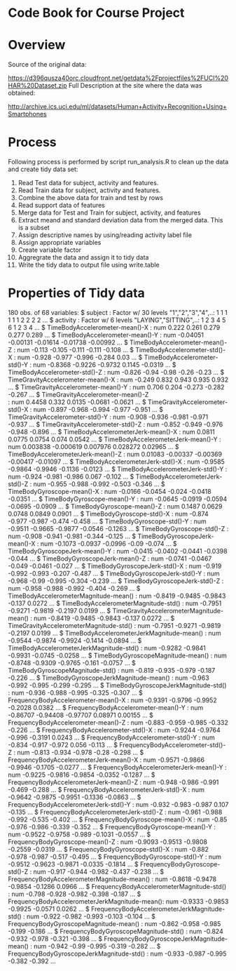 # Code Book for Course Project

# Overview

Source of the original data:

https://d396qusza40orc.cloudfront.net/getdata%2Fprojectfiles%2FUCI%20HAR%20Dataset.zip
Full Description at the site where the data was obtained:

http://archive.ics.uci.edu/ml/datasets/Human+Activity+Recognition+Using+Smartphones

# Process
Following process is performed by script run_analysis.R to clean up the data and create tidy data set:
1. Read Test data for subject, activity and features.
2. Read Train data for subject, activity and features.
3. Combine the above data for train and test by rows
4. Read support data of features
5. Merge data for Test and Train for subject, activity, and features
6. Extract meand and standard deviation data from the merged data. This is a subset
7. Assign descriptive names by using/reading activity label file
8. Assign appropriate variables
9. Create variable factor
10. Aggregrate the data and assign it to tidy data
11. Write the tidy data to output file using write.table

# Properties of Tidy data
180 obs. of  68 variables:
 $ subject                                       : Factor w/ 30 levels "1","2","3","4",..: 1 1 1 1 1 1 2 2 2 2 ...
 $ activity                                      : Factor w/ 6 levels "LAYING","SITTING",..: 1 2 3 4 5 6 1 2 3 4 ...
 $ TimeBodyAccelerometer-mean()-X                : num  0.222 0.261 0.279 0.277 0.289 ...
 $ TimeBodyAccelerometer-mean()-Y                : num  -0.04051 -0.00131 -0.01614 -0.01738 -0.00992 ...
 $ TimeBodyAccelerometer-mean()-Z                : num  -0.113 -0.105 -0.111 -0.111 -0.108 ...
 $ TimeBodyAccelerometer-std()-X                 : num  -0.928 -0.977 -0.996 -0.284 0.03 ...
 $ TimeBodyAccelerometer-std()-Y                 : num  -0.8368 -0.9226 -0.9732 0.1145 -0.0319 ...
 $ TimeBodyAccelerometer-std()-Z                 : num  -0.826 -0.94 -0.98 -0.26 -0.23 ...
 $ TimeGravityAccelerometer-mean()-X             : num  -0.249 0.832 0.943 0.935 0.932 ...
 $ TimeGravityAccelerometer-mean()-Y             : num  0.706 0.204 -0.273 -0.282 -0.267 ...
 $ TimeGravityAccelerometer-mean()-Z         
    : num  0.4458 0.332 0.0135 -0.0681 -0.0621 ...
 $ TimeGravityAccelerometer-std()-X              : num  -0.897 -0.968 -0.994 -0.977 -0.951 ...
 $ TimeGravityAccelerometer-std()-Y              : num  -0.908 -0.936 -0.981 -0.971 -0.937 ...
 $ TimeGravityAccelerometer-std()-Z              : num  -0.852 -0.949 -0.976 -0.948 -0.896 ...
 $ TimeBodyAccelerometerJerk-mean()-X            : num  0.0811 0.0775 0.0754 0.074 0.0542 ...
 $ TimeBodyAccelerometerJerk-mean()-Y            : num  0.003838 -0.000619 0.007976 0.028272 0.02965 ...
 $ TimeBodyAccelerometerJerk-mean()-Z            : num  0.01083 -0.00337 -0.00369 -0.00417 -0.01097 ...
 $ TimeBodyAccelerometerJerk-std()-X             : num  -0.9585 -0.9864 -0.9946 -0.1136 -0.0123 ...
 $ TimeBodyAccelerometerJerk-std()-Y             : num  -0.924 -0.981 -0.986 0.067 -0.102 ...
 $ TimeBodyAccelerometerJerk-std()-Z             : num  -0.955 -0.988 -0.992 -0.503 -0.346 ...
 $ TimeBodyGyroscope-mean()-X                    : num  -0.0166 -0.0454 -0.024 -0.0418 -0.0351 ...
 $ TimeBodyGyroscope-mean()-Y                    : num  -0.0645 -0.0919 -0.0594 -0.0695 -0.0909 ...
 $ TimeBodyGyroscope-mean()-Z                    : num  0.1487 0.0629 0.0748 0.0849 0.0901 ...
 $ TimeBodyGyroscope-std()-X                     : num  -0.874 -0.977 -0.987 -0.474 -0.458 ...
 $ TimeBodyGyroscope-std()-Y                     : num  -0.9511 -0.9665 -0.9877 -0.0546 -0.1263 ...
 $ TimeBodyGyroscope-std()-Z                     : num  -0.908 -0.941 -0.981 -0.344 -0.125 ...
 $ TimeBodyGyroscopeJerk-mean()-X                : num  -0.1073 -0.0937 -0.0996 -0.09 -0.074 ...
 $ TimeBodyGyroscopeJerk-mean()-Y                : num  -0.0415 -0.0402 -0.0441 -0.0398 -0.044 ...
 $ TimeBodyGyroscopeJerk-mean()-Z                : num  -0.0741 -0.0467 -0.049 -0.0461 -0.027 ...
 $ TimeBodyGyroscopeJerk-std()-X                 : num  -0.919 -0.992 -0.993 -0.207 -0.487 ...
 $ TimeBodyGyroscopeJerk-std()-Y                 : num  -0.968 -0.99 -0.995 -0.304 -0.239 ...
 $ TimeBodyGyroscopeJerk-std()-Z                 : num  -0.958 -0.988 -0.992 -0.404 -0.269 ...
 $ TimeBodyAccelerometerMagnitude-mean()         : num  -0.8419 -0.9485 -0.9843 -0.137 0.0272 ...
 $ TimeBodyAccelerometerMagnitude-std()          : num  -0.7951 -0.9271 -0.9819 -0.2197 0.0199 ...
 $ TimeGravityAccelerometerMagnitude-mean()      : num  -0.8419 -0.9485 -0.9843 -0.137 0.0272 ...
 $ TimeGravityAccelerometerMagnitude-std()       : num  -0.7951 -0.9271 -0.9819 -0.2197 0.0199 ...
 $ TimeBodyAccelerometerJerkMagnitude-mean()     : num  -0.9544 -0.9874 -0.9924 -0.1414 -0.0894 ...
 $ TimeBodyAccelerometerJerkMagnitude-std()      : num  -0.9282 -0.9841 -0.9931 -0.0745 -0.0258 ...
 $ TimeBodyGyroscopeMagnitude-mean()             : num  -0.8748 -0.9309 -0.9765 -0.161 -0.0757 ...
 $ TimeBodyGyroscopeMagnitude-std()              : num  -0.819 -0.935 -0.979 -0.187 -0.226 ...
 $ TimeBodyGyroscopeJerkMagnitude-mean()         : num  -0.963 -0.992 -0.995 -0.299 -0.295 ...
 $ TimeBodyGyroscopeJerkMagnitude-std()          : num  -0.936 -0.988 -0.995 -0.325 -0.307 ...
 $ FrequencyBodyAccelerometer-mean()-X           : num  -0.9391 -0.9796 -0.9952 -0.2028 0.0382 ...
 $ FrequencyBodyAccelerometer-mean()-Y           : num  -0.86707 -0.94408 -0.97707 0.08971 0.00155 ...
 $ FrequencyBodyAccelerometer-mean()-Z           : num  -0.883 -0.959 -0.985 -0.332 -0.226 ...
 $ FrequencyBodyAccelerometer-std()-X            : num  -0.9244 -0.9764 -0.996 -0.3191 0.0243 ...
 $ FrequencyBodyAccelerometer-std()-Y            : num  -0.834 -0.917 -0.972 0.056 -0.113 ...
 $ FrequencyBodyAccelerometer-std()-Z            : num  -0.813 -0.934 -0.978 -0.28 -0.298 ...
 $ FrequencyBodyAccelerometerJerk-mean()-X       : num  -0.9571 -0.9866 -0.9946 -0.1705 -0.0277 ...
 $ FrequencyBodyAccelerometerJerk-mean()-Y       : num  -0.9225 -0.9816 -0.9854 -0.0352 -0.1287 ...
 $ FrequencyBodyAccelerometerJerk-mean()-Z       : num  -0.948 -0.986 -0.991 -0.469 -0.288 ...
 $ FrequencyBodyAccelerometerJerk-std()-X        : num  -0.9642 -0.9875 -0.9951 -0.1336 -0.0863 ...
 $ FrequencyBodyAccelerometerJerk-std()-Y        : num  -0.932 -0.983 -0.987 0.107 -0.135 ...
 $ FrequencyBodyAccelerometerJerk-std()-Z        : num  -0.961 -0.988 -0.992 -0.535 -0.402 ...
 $ FrequencyBodyGyroscope-mean()-X               : num  -0.85 -0.976 -0.986 -0.339 -0.352 ...
 $ FrequencyBodyGyroscope-mean()-Y               : num  -0.9522 -0.9758 -0.989 -0.1031 -0.0557 ...
 $ FrequencyBodyGyroscope-mean()-Z               : num  -0.9093 -0.9513 -0.9808 -0.2559 -0.0319 ...
 $ FrequencyBodyGyroscope-std()-X                : num  -0.882 -0.978 -0.987 -0.517 -0.495 ...
 $ FrequencyBodyGyroscope-std()-Y                : num  -0.9512 -0.9623 -0.9871 -0.0335 -0.1814 ...
 $ FrequencyBodyGyroscope-std()-Z                : num  -0.917 -0.944 -0.982 -0.437 -0.238 ...
 $ FrequencyBodyAccelerometerMagnitude-mean()    : num  -0.8618 -0.9478 -0.9854 -0.1286 0.0966 ...
 $ FrequencyBodyAccelerometerMagnitude-std()     : num  -0.798 -0.928 -0.982 -0.398 -0.187 ...
 $ FrequencyBodyAccelerometerJerkMagnitude-mean(): num  -0.9333 -0.9853 -0.9925 -0.0571 0.0262 ...
 $ FrequencyBodyAccelerometerJerkMagnitude-std() : num  -0.922 -0.982 -0.993 -0.103 -0.104 ...
 $ FrequencyBodyGyroscopeMagnitude-mean()        : num  -0.862 -0.958 -0.985 -0.199 -0.186 ...
 $ FrequencyBodyGyroscopeMagnitude-std()         : num  -0.824 -0.932 -0.978 -0.321 -0.398 ...
 $ FrequencyBodyGyroscopeJerkMagnitude-mean()    : num  -0.942 -0.99 -0.995 -0.319 -0.282 ...
 $ FrequencyBodyGyroscopeJerkMagnitude-std()     : num  -0.933 -0.987 -0.995 -0.382 -0.392 ...
